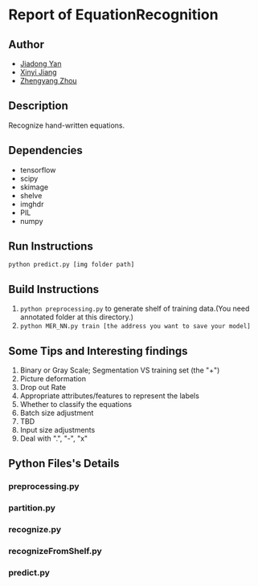 # Report of EquationRecognition

## Author
- [Jiadong Yan](https://github.com/FrankYan93)  
- [Xinyi Jiang](https://github.com/xyjiang94)  
- [Zhengyang Zhou](https://github.com/zhengyjo)

## Description
Recognize hand-written equations.

## Dependencies
- tensorflow
- scipy
- skimage
- shelve
- imghdr
- PIL
- numpy

## Run Instructions
`python predict.py [img folder path]`

## Build Instructions
1. `python preprocessing.py` to generate shelf of training data.(You need annotated folder at this directory.)  
2. `python MER_NN.py train [the address you want to save your model]`

## Some Tips and Interesting findings
1. Binary or Gray Scale; Segmentation VS training set (the "+")
2. Picture deformation
3. Drop out Rate
4. Appropriate attributes/features to represent the labels
5. Whether to classify the equations
6. Batch size adjustment
7. TBD
8. Input size adjustments
9. Deal with ".", "-", "x"

## Python Files's Details

### preprocessing.py

### partition.py

### recognize.py

### recognizeFromShelf.py

### predict.py

